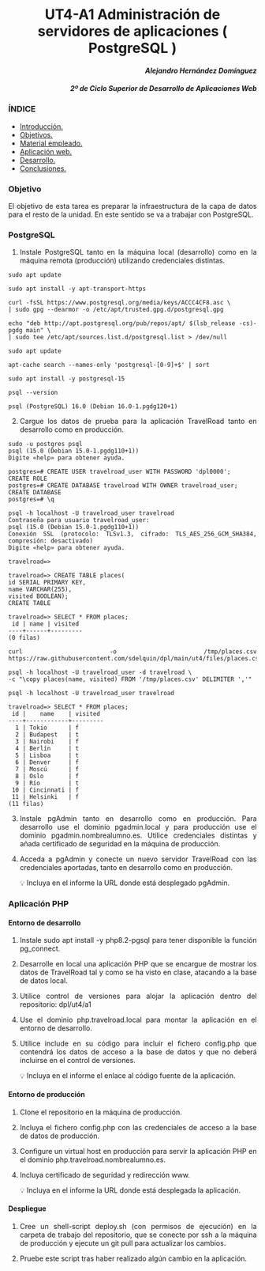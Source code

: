<div align="center">

# UT4-A1 Administración de servidores de aplicaciones ( PostgreSQL )

</div>

<div align="right">

#### ***Alejandro Hernández Domínguez***

#### ***2º de Ciclo Superior de Desarrollo de Aplicaciones Web***

</div>

### ÍNDICE

<div align="justify">

+ [Introducción.](#id1)
+ [Objetivos.](#id2)
+ [Material empleado.](#id3)
+ [Aplicación web.](#id4)
+ [Desarrollo.](#id5)
+ [Conclusiones.](#id6)

### Objetivo

El objetivo de esta tarea es preparar la infraestructura de la capa de datos para el resto de la unidad. En este sentido se va a trabajar con PostgreSQL.

### PostgreSQL

1. Instale PostgreSQL tanto en la máquina local (desarrollo) como en la máquina remota (producción) utilizando credenciales distintas.

```
sudo apt update
```

```
sudo apt install -y apt-transport-https
```

```
curl -fsSL https://www.postgresql.org/media/keys/ACCC4CF8.asc \
| sudo gpg --dearmor -o /etc/apt/trusted.gpg.d/postgresql.gpg
```

```
echo "deb http://apt.postgresql.org/pub/repos/apt/ $(lsb_release -cs)-pgdg main" \
| sudo tee /etc/apt/sources.list.d/postgresql.list > /dev/null
```

```
sudo apt update
```

```
apt-cache search --names-only 'postgresql-[0-9]+$' | sort
```
```
sudo apt install -y postgresql-15
```
```
psql --version
```

```
psql (PostgreSQL) 16.0 (Debian 16.0-1.pgdg120+1)
```

2. Cargue los datos de prueba para la aplicación TravelRoad tanto en desarrollo como en producción.

```
sudo -u postgres psql
psql (15.0 (Debian 15.0-1.pgdg110+1))
Digite «help» para obtener ayuda.

postgres=# CREATE USER travelroad_user WITH PASSWORD 'dpl0000';
CREATE ROLE
postgres=# CREATE DATABASE travelroad WITH OWNER travelroad_user;
CREATE DATABASE
postgres=# \q
```

```
psql -h localhost -U travelroad_user travelroad
Contraseña para usuario travelroad_user:
psql (15.0 (Debian 15.0-1.pgdg110+1))
Conexión SSL (protocolo: TLSv1.3, cifrado: TLS_AES_256_GCM_SHA384, compresión: desactivado)
Digite «help» para obtener ayuda.

travelroad=>
```

```
travelroad=> CREATE TABLE places(
id SERIAL PRIMARY KEY,
name VARCHAR(255),
visited BOOLEAN);
CREATE TABLE
```

```
travelroad=> SELECT * FROM places;
 id | name | visited
----+------+---------
(0 filas)
```

```
curl -o /tmp/places.csv https://raw.githubusercontent.com/sdelquin/dpl/main/ut4/files/places.csv
```

```
psql -h localhost -U travelroad_user -d travelroad \
-c "\copy places(name, visited) FROM '/tmp/places.csv' DELIMITER ','"
```

```
psql -h localhost -U travelroad_user travelroad
```

```
travelroad=> SELECT * FROM places;
 id |    name    | visited
----+------------+---------
  1 | Tokio      | f
  2 | Budapest   | t
  3 | Nairobi    | f
  4 | Berlín     | t
  5 | Lisboa     | t
  6 | Denver     | f
  7 | Moscú      | f
  8 | Oslo       | f
  9 | Río        | t
 10 | Cincinnati | f
 11 | Helsinki   | f
(11 filas)
```

3. Instale pgAdmin tanto en desarrollo como en producción. Para desarrollo use el dominio pgadmin.local y para producción use el dominio pgadmin.nombrealumno.es. Utilice credenciales distintas y añada certificado de seguridad en la máquina de producción.

4. Acceda a pgAdmin y conecte un nuevo servidor TravelRoad con las credenciales aportadas, tanto en desarrollo como en producción.

    💡 Incluya en el informe la URL donde está desplegado pgAdmin.

### Aplicación PHP
#### Entorno de desarrollo

1. Instale sudo apt install -y php8.2-pgsql para tener disponible la función pg_connect.

2. Desarrolle en local una aplicación PHP que se encargue de mostrar los datos de TravelRoad tal y como se ha visto en clase, atacando a la base de datos local.

3. Utilice control de versiones para alojar la aplicación dentro del repositorio: dpl/ut4/a1

4. Use el dominio php.travelroad.local para montar la aplicación en el entorno de desarrollo.

5. Utilice include en su código para incluir el fichero config.php que contendrá los datos de acceso a la base de datos y que no deberá incluirse en el control de versiones.

    💡 Incluya en el informe el enlace al código fuente de la aplicación.

#### Entorno de producción

1. Clone el repositorio en la máquina de producción.

2. Incluya el fichero config.php con las credenciales de acceso a la base de datos de producción.

3. Configure un virtual host en producción para servir la aplicación PHP en el dominio php.travelroad.nombrealumno.es.

4. Incluya certificado de seguridad y redirección www.

    💡 Incluya en el informe la URL donde está desplegada la aplicación.

#### Despliegue

1. Cree un shell-script deploy.sh (con permisos de ejecución) en la carpeta de trabajo del repositorio, que se conecte por ssh a la máquina de producción y ejecute un git pull para actualizar los cambios.

2. Pruebe este script tras haber realizado algún cambio en la aplicación.